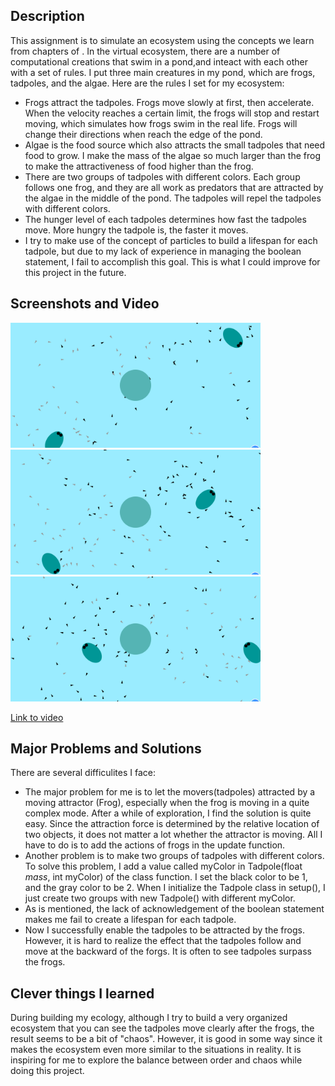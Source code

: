 ## Description
This assignment is to simulate an ecosystem using the concepts we learn from chapters of <The Nature of Code>. In the virtual ecosystem, there are a number of computational creations that swim in a pond,and inteact with each other with a set of rules. 
I put three main creatures in my pond, which are frogs, tadpoles, and the algae. Here are the rules I set for my ecosystem:
  - Frogs attract the tadpoles. Frogs move slowly at first, then accelerate. When the velocity reaches a certain limit, the frogs will stop and restart moving, which simulates how frogs swim in the real life. Frogs will change their directions when reach the edge of the pond. 
  - Algae is the food source which also attracts the small tadpoles that need food to grow. I make the mass of the algae so much larger than the frog to make the attractiveness of food higher than the frog. 
  - There are two groups of tadpoles with different colors. Each group follows one frog, and they are all work as predators that are attracted by the algae in the middle of the pond. The tadpoles will repel the tadpoles with different colors. 
  - The hunger level of each tadpoles determines how fast the tadpoles move. More hungry the tadpole is, the faster it moves.
  - I try to make use of the concept of particles to build a lifespan for each tadpole, but due to my lack of experience in managing the boolean statement, I fail to accomplish this goal. This is what I could improve for this project in the future.
## Screenshots and Video
<img src="Screenshot1.png" width="400">
<img src="Screenshot2.png" width="400">
<img src="Screenshot3.png" width="400">

  [Link to video](https://youtu.be/V4nKdK6XWYc)

  ## Major Problems and Solutions
  There are several difficulites I face:
 - The major problem for me is to let the movers(tadpoles) attracted by a moving attractor (Frog), especially when the frog is moving in a quite complex mode. After a while of exploration, I find the solution is quite easy. Since the attraction force is determined by the relative location of two objects, it does not matter a lot whether the attractor is moving. All I have to do is to add the actions of frogs in the update function. 
  - Another problem is to make two groups of tadpoles with different colors. To solve this problem, I add a value called myColor in Tadpole(float _mass_, int myColor) of the class function. I set the black color to be 1, and the gray color to be 2. When I initialize the Tadpole class in setup(), I just create two groups with new Tadpole() with different myColor.
  - As is mentioned, the lack of acknowledgement of the boolean statement makes me fail to create a lifespan for each tadpole.
  - Now I successfully enable the tadpoles to be attracted by the frogs. However, it is hard to realize the effect that the tadpoles follow and move at the backward of the forgs. It is often to see tadpoles surpass the frogs.
  ## Clever things I learned
  During building my ecology, although I try to build a very organized ecosystem that you can see the tadpoles move clearly after the frogs, the result seems to be a bit of "chaos". However, it is good in some way since it  makes the ecosystem even more similar to the situations in reality. It is inspiring for me to explore the balance between order and chaos while doing this project.
